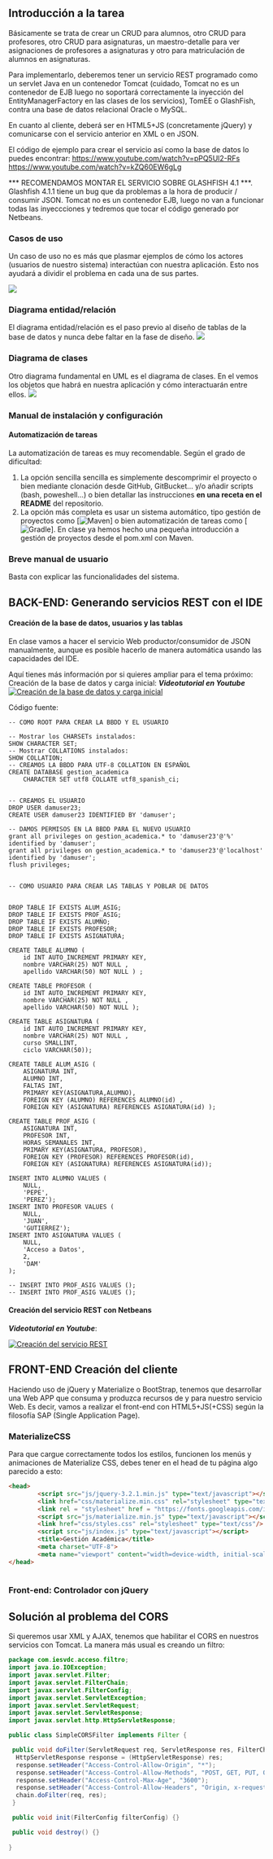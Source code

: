 ## Introducción a la tarea

Básicamente se trata de crear un CRUD para alumnos, otro CRUD para 
profesores, otro CRUD para asignaturas, un maestro-detalle para ver 
asignaciones de profesores a asignaturas y otro para matriculación de 
alumnos en asignaturas.

Para implementarlo, deberemos tener un servicio REST programado como un servlet 
Java en un contenedor Tomcat (cuidado, Tomcat no es un contenedor de EJB luego no 
soportará correctamente la inyección del EntityManagerFactory en las clases de los 
servicios), TomEE o GlashFish, contra una base de datos relacional Oracle o MySQL.

En cuanto al cliente, deberá ser en HTML5+JS (concretamente jQuery) y comunicarse con 
el servicio anterior en XML o en JSON.

El código de ejemplo para crear el servicio así como la base de datos lo 
puedes encontrar:
https://www.youtube.com/watch?v=pPQ5Ul2-RFs
https://www.youtube.com/watch?v=kZQ60EW6gLg

*** RECOMENDAMOS MONTAR EL SERVICIO SOBRE GLASHFISH 4.1 ***. Glashfish 4.1.1 tiene un 
bug que da problemas a la hora de producir / consumir JSON. Tomcat no es un contenedor EJB, 
luego no van a funcionar todas las inyeccciones y tedremos que tocar el código generado por Netbeans.


### Casos de uso

Un caso de uso no es más que plasmar ejemplos de cómo los actores (usuarios 
de nuestro sistema) interactúan con nuestra aplicación. Esto nos ayudará 
a dividir el problema en cada una de sus partes.

![](Screenshot_20170219_215302.png)

### Diagrama entidad/relación

El diagrama entidad/relación es el paso previo al diseño de tablas de la 
base de datos y nunca debe faltar en la fase de diseño.
![](Captura%20de%20pantalla_2017-02-19_21-48-56.png)

### Diagrama de clases

Otro diagrama fundamental en UML es el diagrama de clases. En el vemos los objetos que habrá en nuestra aplicación y cómo 
interactuarán entre ellos. 
![](Screenshot_20170219_215403.png)

### Manual de instalación y configuración


#### Automatización de tareas

La automatización de tareas es muy recomendable. Según el grado de dificultad:

1. La opción sencilla sencilla es simplemente descomprimir el proyecto o bien mediante 
clonación desde GitHub, GitBucket... y/o añadir scripts (bash, poweshell...) o bien 
detallar las instrucciones **en una receta en el README** del repositorio.
2. La opción más completa es usar un sistema automático, tipo gestión de proyectos
como [![Maven](https://maven.apache.org/)] o bien automatización de tareas como 
[![Gradle](https://gradle.org/)]. En clase ya hemos hecho una pequeña introducción a 
gestión de proyectos desde el pom.xml con Maven.

### Breve manual de usuario

Basta con explicar las funcionalidades del sistema.

## BACK-END: Generando servicios REST con el IDE

#### Creación de la base de datos, usuarios y las tablas

En clase vamos a hacer el servicio Web productor/consumidor de JSON 
manualmente, aunque es posible hacerlo de manera automática usando las 
capacidades del IDE.

Aquí tienes más información por si quieres ampliar para el tema 
próximo:
Creación de la base de datos y carga inicial: ***Videotutorial en Youtube*** 
[![Creación de la base de datos y carga inicial](http://img.youtube.com/vi/pPQ5Ul2-RFs/0.jpg)](http://www.youtube.com/watch?v=pPQ5Ul2-RFs)

Código fuente: 
```
-- COMO ROOT PARA CREAR LA BBDD Y EL USUARIO

-- Mostrar los CHARSETs instalados:
SHOW CHARACTER SET;
-- Mostrar COLLATIONS instalados:
SHOW COLLATION;
-- CREAMOS LA BBDD PARA UTF-8 COLLATION EN ESPAÑOL
CREATE DATABASE gestion_academica  
	CHARACTER SET utf8 COLLATE utf8_spanish_ci;


-- CREAMOS EL USUARIO 
DROP USER damuser23;
CREATE USER damuser23 IDENTIFIED BY 'damuser';

-- DAMOS PERMISOS EN LA BBDD PARA EL NUEVO USUARIO
grant all privileges on gestion_academica.* to 'damuser23'@'%' identified by 'damuser';
grant all privileges on gestion_academica.* to 'damuser23'@'localhost' identified by 'damuser';
flush privileges;


-- COMO USUARIO PARA CREAR LAS TABLAS Y POBLAR DE DATOS


DROP TABLE IF EXISTS ALUM_ASIG;
DROP TABLE IF EXISTS PROF_ASIG;
DROP TABLE IF EXISTS ALUMNO;
DROP TABLE IF EXISTS PROFESOR;
DROP TABLE IF EXISTS ASIGNATURA;

CREATE TABLE ALUMNO (
	id INT AUTO_INCREMENT PRIMARY KEY,
	nombre VARCHAR(25) NOT NULL ,
	apellido VARCHAR(50) NOT NULL ) ;

CREATE TABLE PROFESOR (
	id INT AUTO_INCREMENT PRIMARY KEY,
	nombre VARCHAR(25) NOT NULL ,
	apellido VARCHAR(50) NOT NULL );

CREATE TABLE ASIGNATURA (
	id INT AUTO_INCREMENT PRIMARY KEY,
	nombre VARCHAR(25) NOT NULL ,
	curso SMALLINT,
	ciclo VARCHAR(50));

CREATE TABLE ALUM_ASIG (
	ASIGNATURA INT,
	ALUMNO INT,
    FALTAS INT,
	PRIMARY KEY(ASIGNATURA,ALUMNO),
	FOREIGN KEY (ALUMNO) REFERENCES ALUMNO(id) ,
	FOREIGN KEY (ASIGNATURA) REFERENCES ASIGNATURA(id) );

CREATE TABLE PROF_ASIG (
	ASIGNATURA INT,
	PROFESOR INT,
    HORAS_SEMANALES INT,
	PRIMARY KEY(ASIGNATURA, PROFESOR),
	FOREIGN KEY (PROFESOR) REFERENCES PROFESOR(id),
	FOREIGN KEY (ASIGNATURA) REFERENCES ASIGNATURA(id));

INSERT INTO ALUMNO VALUES (
	NULL,
	'PEPE',
	'PEREZ');
INSERT INTO PROFESOR VALUES (
	NULL,
	'JUAN',
	'GUTIERREZ');
INSERT INTO ASIGNATURA VALUES (
	NULL,
	'Acceso a Datos',
	2,
	'DAM'
);

-- INSERT INTO PROF_ASIG VALUES ();
-- INSERT INTO PROF_ASIG VALUES ();
```

#### Creación del servicio REST con Netbeans

***Videotutorial en Youtube***: 

[![Creación del servicio REST](http://img.youtube.com/vi/kZQ60EW6gLg/0.jpg)](http://www.youtube.com/watch?v=kZQ60EW6gLg)

## FRONT-END Creación del cliente

Haciendo uso de jQuery y Materialize o BootStrap, tenemos que desarrollar una Web APP
que consuma y produzca recursos de y para nuestro servicio Web. Es decir, vamos a 
realizar el front-end con HTML5+JS(+CSS) según la filosofía SAP (Single Application Page).

### MaterializeCSS

Para que cargue correctamente todos los estilos, funcionen los menús y animaciones de
Materialize CSS, debes tener en el head de tu página algo parecido a esto:

```html
<head>
        <script src="js/jquery-3.2.1.min.js" type="text/javascript"></script>
        <link href="css/materialize.min.css" rel="stylesheet" type="text/css"/>
        <link rel = "stylesheet" href = "https://fonts.googleapis.com/icon?family=Material+Icons">
        <script src="js/materialize.min.js" type="text/javascript"></script>
        <link href="css/styles.css" rel="stylesheet" type="text/css"/>
        <script src="js/index.js" type="text/javascript"></script>
        <title>Gestión Académica</title>
        <meta charset="UTF-8">
        <meta name="viewport" content="width=device-width, initial-scale=1.0">
</head>
    
```


### Front-end: Controlador con jQuery 





## Solución al problema del CORS

Si queremos usar XML y AJAX, tenemos que habilitar el CORS en nuestros servicios con Tomcat. La manera más usual es creando un filtro:
```java
package com.iesvdc.acceso.filtro;
import java.io.IOException;
import javax.servlet.Filter;
import javax.servlet.FilterChain;
import javax.servlet.FilterConfig;
import javax.servlet.ServletException;
import javax.servlet.ServletRequest;
import javax.servlet.ServletResponse;
import javax.servlet.http.HttpServletResponse;

public class SimpleCORSFilter implements Filter {

 public void doFilter(ServletRequest req, ServletResponse res, FilterChain chain) throws IOException, ServletException {
  HttpServletResponse response = (HttpServletResponse) res;
  response.setHeader("Access-Control-Allow-Origin", "*");
  response.setHeader("Access-Control-Allow-Methods", "POST, GET, PUT, OPTIONS, DELETE");
  response.setHeader("Access-Control-Max-Age", "3600");
  response.setHeader("Access-Control-Allow-Headers", "Origin, x-requested-with, Content-Type, Accept");
  chain.doFilter(req, res);
 }

 public void init(FilterConfig filterConfig) {}

 public void destroy() {}
 
}
```

